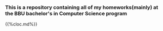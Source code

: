 ### This is a repository containing all of my homeworks(mainly) at the BBU bachelor's in Computer Science program

{{%cloc.md%}}
